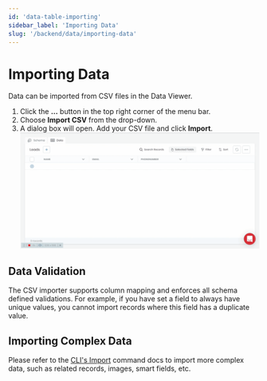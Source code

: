 ```yaml
---
id: 'data-table-importing'
sidebar_label: 'Importing Data'
slug: '/backend/data/importing-data'
---
```


# Importing Data

Data can be imported from CSV files in the Data Viewer. 

1. Click the **...** button in the top right corner of the menu bar. 
2. Choose **Import CSV** from the drop-down. 
3. A dialog box will open. Add your CSV file and click **Import**.
![Importing records into the Data Viewer](../_images/data-viewer-import.gif)

## Data Validation

The CSV importer supports column mapping and enforces all schema defined validations. For example, if you have set a field to always have unique values, you cannot import records where this field has a duplicate value.

## Importing Complex Data

Please refer to the [CLI's Import](/projects/backend/development-tools/cli/commands#import) command docs to import more complex data, such as related records, images, smart fields, etc.



